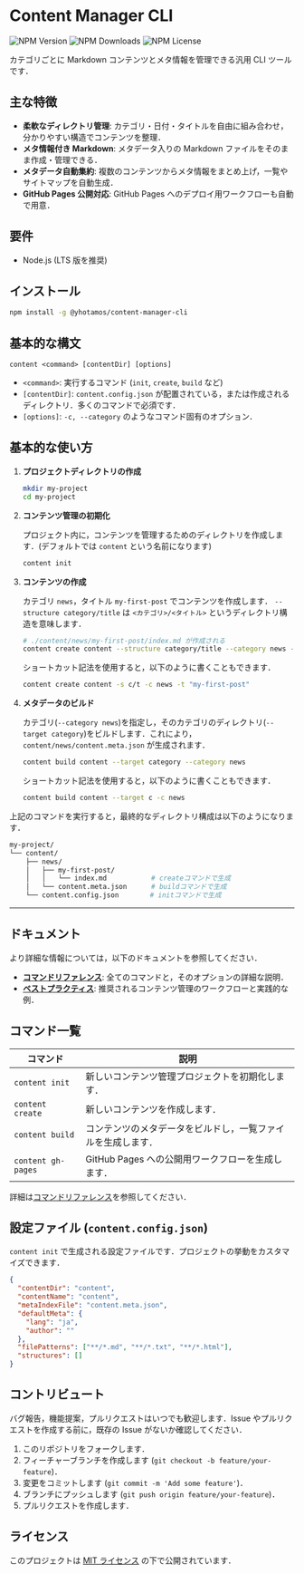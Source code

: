# Content Manager CLI

![NPM Version](https://img.shields.io/npm/v/%40yhotamos%2Fcontent-manager-cli)
![NPM Downloads](https://img.shields.io/npm/dm/%40yhotamos%2Fcontent-manager-cli)
![NPM License](https://img.shields.io/npm/l/%40yhotamos%2Fcontent-manager-cli)

カテゴリごとに Markdown コンテンツとメタ情報を管理できる汎用 CLI ツールです．

## 主な特徴

- **柔軟なディレクトリ管理**: カテゴリ・日付・タイトルを自由に組み合わせ，分かりやすい構造でコンテンツを整理．
- **メタ情報付き Markdown**: メタデータ入りの Markdown ファイルをそのまま作成・管理できる．
- **メタデータ自動集約**: 複数のコンテンツからメタ情報をまとめ上げ，一覧やサイトマップを自動生成．
- **GitHub Pages 公開対応**: GitHub Pages へのデプロイ用ワークフローも自動で用意．

## 要件

- Node.js (LTS 版を推奨)

## インストール

```bash
npm install -g @yhotamos/content-manager-cli
```

## 基本的な構文

```
content <command> [contentDir] [options]
```

- `<command>`: 実行するコマンド (`init`, `create`, `build` など)
- `[contentDir]`: `content.config.json` が配置されている，または作成されるディレクトリ．多くのコマンドで必須です．
- `[options]`: `-c, --category` のようなコマンド固有のオプション．

## 基本的な使い方

1.  **プロジェクトディレクトリの作成**

    ```bash
    mkdir my-project
    cd my-project
    ```

2.  **コンテンツ管理の初期化**

    プロジェクト内に，コンテンツを管理するためのディレクトリを作成します．(デフォルトでは `content` という名前になります)

    ```bash
    content init
    ```

3.  **コンテンツの作成**

    カテゴリ `news`，タイトル `my-first-post` でコンテンツを作成します．
    `--structure category/title` は `<カテゴリ>/<タイトル>` というディレクトリ構造を意味します．

    ```bash
    # ./content/news/my-first-post/index.md が作成される
    content create content --structure category/title --category news --title "my-first-post"
    ```

    ショートカット記法を使用すると，以下のように書くこともできます．

    ```bash
    content create content -s c/t -c news -t "my-first-post"
    ```

4.  **メタデータのビルド**

    カテゴリ(`--category news`)を指定し，そのカテゴリのディレクトリ(`--target category`)をビルドします．これにより，`content/news/content.meta.json` が生成されます．

    ```bash
    content build content --target category --category news
    ```

    ショートカット記法を使用すると，以下のように書くこともできます．

    ```bash
    content build content --target c -c news
    ```

上記のコマンドを実行すると，最終的なディレクトリ構成は以下のようになります．

```bash
my-project/
└── content/
    ├── news/
    │   ├── my-first-post/
    │   │   └── index.md           # createコマンドで生成
    │   └── content.meta.json      # buildコマンドで生成
    └── content.config.json　      # initコマンドで生成
```

---

## ドキュメント

より詳細な情報については，以下のドキュメントを参照してください．

- **[コマンドリファレンス](./docs/command-reference.md)**: 全てのコマンドと，そのオプションの詳細な説明．
- **[ベストプラクティス](./docs/best-practices.md)**: 推奨されるコンテンツ管理のワークフローと実践的な例．

## コマンド一覧

| コマンド           | 説明                                                         |
| ------------------ | ------------------------------------------------------------ |
| `content init`     | 新しいコンテンツ管理プロジェクトを初期化します．             |
| `content create`   | 新しいコンテンツを作成します．                               |
| `content build`    | コンテンツのメタデータをビルドし，一覧ファイルを生成します． |
| `content gh-pages` | GitHub Pages への公開用ワークフローを生成します．            |

詳細は[コマンドリファレンス](./docs/command-reference.md)を参照してください．

## 設定ファイル (`content.config.json`)

`content init` で生成される設定ファイルです．プロジェクトの挙動をカスタマイズできます．

```json
{
  "contentDir": "content",
  "contentName": "content",
  "metaIndexFile": "content.meta.json",
  "defaultMeta": {
    "lang": "ja",
    "author": ""
  },
  "filePatterns": ["**/*.md", "**/*.txt", "**/*.html"],
  "structures": []
}
```

## コントリビュート

バグ報告，機能提案，プルリクエストはいつでも歓迎します．Issue やプルリクエストを作成する前に，既存の Issue がないか確認してください．

1.  このリポジトリをフォークします．
2.  フィーチャーブランチを作成します (`git checkout -b feature/your-feature`)．
3.  変更をコミットします (`git commit -m 'Add some feature'`)．
4.  ブランチにプッシュします (`git push origin feature/your-feature`)．
5.  プルリクエストを作成します．

## ライセンス

このプロジェクトは [MIT ライセンス](LICENSE) の下で公開されています．
